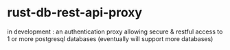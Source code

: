 # rust-db-rest-api-proxy
in development : an authentication proxy allowing secure &amp; restful access to 1 or more postgresql databases (eventually will support more databases)
